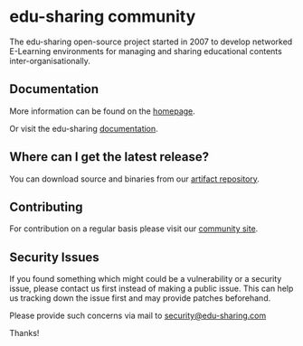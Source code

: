# edu-sharing community

The edu-sharing open-source project started in 2007 to develop networked E-Learning environments for managing and sharing educational contents inter-organisationally.

Documentation
-------------
More information can be found on the [homepage](http://www.edu-sharing.com).

Or visit the edu-sharing [documentation](http://docs.edu-sharing.com/confluence/edp).

Where can I get the latest release?
-----------------------------------
You can download source and binaries from our [artifact repository](https://artifacts.edu-sharing.com/#browse/browse:community-releases).

Contributing
------------
For contribution on a regular basis please visit our [community site](http://edu-sharing-network.org/?lang=en).

Security Issues
---------------
If you found something which might could be a vulnerability or a security issue, please contact us first instead of making a public issue. This can help us tracking down the issue first and may provide patches beforehand.

Please provide such concerns via mail to security@edu-sharing.com

Thanks!
